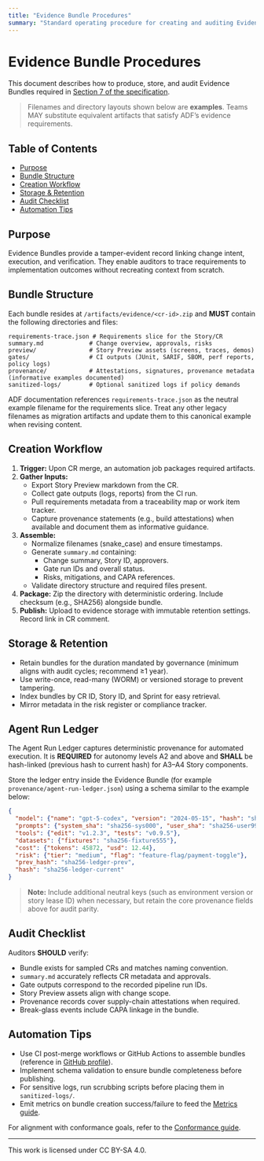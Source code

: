 ```yaml
---
title: "Evidence Bundle Procedures"
summary: "Standard operating procedure for creating and auditing Evidence Bundles per ADF v0.5.0."
---
```


# Evidence Bundle Procedures

This document describes how to produce, store, and audit Evidence Bundles required in [Section 7 of the specification](../specs/adf-spec-v0.5.0.md#7-evidence-bundle).

> Filenames and directory layouts shown below are **examples**. Teams MAY substitute equivalent artifacts that satisfy ADF’s evidence requirements.

## Table of Contents
- [Purpose](#purpose)
- [Bundle Structure](#bundle-structure)
- [Creation Workflow](#creation-workflow)
- [Storage & Retention](#storage--retention)
- [Audit Checklist](#audit-checklist)
- [Automation Tips](#automation-tips)

## Purpose

Evidence Bundles provide a tamper-evident record linking change intent, execution, and verification. They enable auditors to trace requirements to implementation outcomes without recreating context from scratch.

## Bundle Structure

Each bundle resides at `/artifacts/evidence/<cr-id>.zip` and **MUST** contain the following directories and files:

```
requirements-trace.json # Requirements slice for the Story/CR
summary.md             # Change overview, approvals, risks
preview/               # Story Preview assets (screens, traces, demos)
gates/                 # CI outputs (JUnit, SARIF, SBOM, perf reports, policy logs)
provenance/            # Attestations, signatures, provenance metadata (informative examples documented)
sanitized-logs/        # Optional sanitized logs if policy demands
```

ADF documentation references `requirements-trace.json` as the neutral example filename for the requirements slice. Treat any
other legacy filenames as migration artifacts and update them to this canonical example when revising content.

## Creation Workflow

1. **Trigger:** Upon CR merge, an automation job packages required artifacts.
2. **Gather Inputs:**
   - Export Story Preview markdown from the CR.
   - Collect gate outputs (logs, reports) from the CI run.
   - Pull requirements metadata from a traceability map or work item tracker.
   - Capture provenance statements (e.g., build attestations) when available and document them as informative guidance.
3. **Assemble:**
   - Normalize filenames (snake_case) and ensure timestamps.
   - Generate `summary.md` containing:
     - Change summary, Story ID, approvers.
     - Gate run IDs and overall status.
     - Risks, mitigations, and CAPA references.
   - Validate directory structure and required files present.
4. **Package:** Zip the directory with deterministic ordering. Include checksum (e.g., SHA256) alongside bundle.
5. **Publish:** Upload to evidence storage with immutable retention settings. Record link in CR comment.

## Storage & Retention

- Retain bundles for the duration mandated by governance (minimum aligns with audit cycles; recommend ≥1 year).
- Use write-once, read-many (WORM) or versioned storage to prevent tampering.
- Index bundles by CR ID, Story ID, and Sprint for easy retrieval.
- Mirror metadata in the risk register or compliance tracker.

## Agent Run Ledger

The Agent Run Ledger captures deterministic provenance for automated execution. It is **REQUIRED** for autonomy levels A2 and above and **SHALL** be hash-linked (previous hash to current hash) for A3–A4 Story components.

Store the ledger entry inside the Evidence Bundle (for example `provenance/agent-run-ledger.json`) using a schema similar to the example below:

```json
{
  "model": {"name": "gpt-5-codex", "version": "2024-05-15", "hash": "sha256-abc123"},
  "prompts": {"system_sha": "sha256-sys000", "user_sha": "sha256-user999"},
  "tools": {"edit": "v1.2.3", "tests": "v0.9.5"},
  "datasets": {"fixtures": "sha256-fixture555"},
  "cost": {"tokens": 45872, "usd": 12.44},
  "risk": {"tier": "medium", "flag": "feature-flag/payment-toggle"},
  "prev_hash": "sha256-ledger-prev", 
  "hash": "sha256-ledger-current"
}
```

> **Note:** Include additional neutral keys (such as environment version or story lease ID) when necessary, but retain the core provenance fields above for audit parity.

## Audit Checklist

Auditors **SHOULD** verify:

- Bundle exists for sampled CRs and matches naming convention.
- `summary.md` accurately reflects CR metadata and approvals.
- Gate outputs correspond to the recorded pipeline run IDs.
- Story Preview assets align with change scope.
- Provenance records cover supply-chain attestations when required.
- Break-glass events include CAPA linkage in the bundle.

## Automation Tips

- Use CI post-merge workflows or GitHub Actions to assemble bundles (reference in [GitHub profile](../profiles/github.md)).
- Implement schema validation to ensure bundle completeness before publishing.
- For sensitive logs, run scrubbing scripts before placing them in `sanitized-logs/`.
- Emit metrics on bundle creation success/failure to feed the [Metrics guide](metrics.md).

For alignment with conformance goals, refer to the [Conformance guide](conformance.md).

---

This work is licensed under CC BY-SA 4.0.
